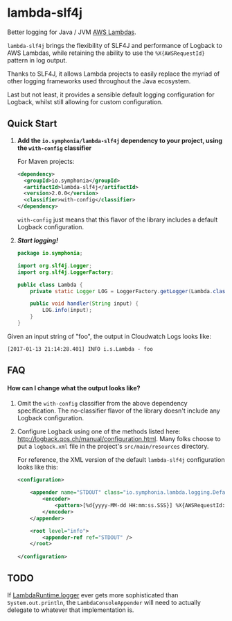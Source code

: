# lambda-slf4j

Better logging for Java / JVM [AWS Lambdas](https://aws.amazon.com/lambda/).

`lambda-slf4j` brings the flexibility of SLF4J and performance of Logback to AWS Lambdas, while retaining the ability
to use the `%X{AWSRequestId}` pattern in log output.

Thanks to SLF4J, it allows Lambda projects to easily replace the myriad of other logging frameworks used throughout
the Java ecosystem.

Last but not least, it provides a sensible default logging configuration for Logback, whilst still allowing for custom
configuration.

## Quick Start

1. **Add the `io.symphonia/lambda-slf4j` dependency to your project, using the `with-config` classifier**

   For Maven projects:
   ```xml
   <dependency>
     <groupId>io.symphonia</groupId>
     <artifactId>lambda-slf4j</artifactId>
     <version>2.0.0</version>
     <classifier>with-config</classifier>
   </dependency>
   ```
   
   `with-config` just means that this flavor of the library includes a default Logback configuration.
   
1. ***Start logging!***

    ```java
    package io.symphonia;
    
    import org.slf4j.Logger;
    import org.slf4j.LoggerFactory;
    
    public class Lambda {
        private static Logger LOG = LoggerFactory.getLogger(Lambda.class);
    
        public void handler(String input) {
            LOG.info(input);
        }
    }
    ```
    
Given an input string of "foo", the output in Cloudwatch Logs looks like:

```
[2017-01-13 21:14:28.401] INFO i.s.Lambda - foo
```

## FAQ

#### How can I change what the output looks like?

1. Omit the `with-config` classifier from the above dependency specification. The no-classifier flavor of the library
doesn't include any Logback configuration.

2. Configure Logback using one of the methods listed here: http://logback.qos.ch/manual/configuration.html. Many folks
choose to put a `logback.xml` file in the project's `src/main/resources` directory.

   For reference, the XML version of the default `lambda-slf4j` configuration looks like this:

    ```xml
    <configuration>

        <appender name="STDOUT" class="io.symphonia.lambda.logging.DefaultConsoleAppender">
            <encoder>
                <pattern>[%d{yyyy-MM-dd HH:mm:ss.SSS}] %X{AWSRequestId:-NO-REQUEST-ID} %.-6level %logger{5} - %msg%n</pattern>
            </encoder>
        </appender>

        <root level="info">
            <appender-ref ref="STDOUT" />
        </root>
        
    </configuration>
    ```
 
## TODO

If [LambdaRuntime.logger](https://github.com/aws/aws-lambda-java-libs/blob/master/aws-lambda-java-core/src/main/java/com/amazonaws/services/lambda/runtime/LambdaRuntime.java#L8-L12) 
ever gets more sophisticated than `System.out.println`, the `LambdaConsoleAppender` will need to actually delegate to 
whatever that implementation is.
